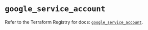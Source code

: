 # `google_service_account`

Refer to the Terraform Registry for docs: [`google_service_account`](https://registry.terraform.io/providers/hashicorp/google-beta/6.18.1/docs/resources/google_service_account).
